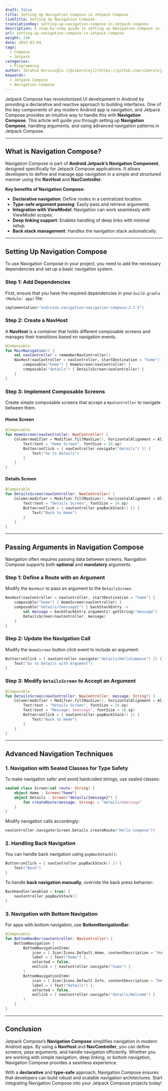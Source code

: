 ```yaml
---
draft: false
title: Setting Up Navigation Compose in Jetpack Compose
linkTitle: Setting Up Navigation Compose
translationKey: setting-up-navigation-compose-in-jetpack-compose
description: A step-by-step guide to setting up Navigation Compose in Jetpack Compose.
url: setting-up-navigation-compose-in-jetpack-compose
weight: 240
date: 2025-03-04
tags:
  - Compose
  - Jetpack
categories:
  - Programming
author: İbrahim Korucuoğlu ([@siberoloji](https://github.com/siberoloji))
keywords:
  - Jetpack Compose
  - Navigation Compose
---
```

Jetpack Compose has revolutionized UI development in Android by providing a declarative and reactive approach to building interfaces. One of the key components of any modern Android app is navigation, and Jetpack Compose provides an intuitive way to handle this with **Navigation Compose**. This article will guide you through setting up **Navigation Compose**, handling arguments, and using advanced navigation patterns in Jetpack Compose.

---

## What is Navigation Compose?

Navigation Compose is part of **Android Jetpack’s Navigation Component**, designed specifically for Jetpack Compose applications. It allows developers to define and manage app navigation in a simple and structured manner using the **NavHost** and **NavController**.

**Key benefits of Navigation Compose:**

- **Declarative navigation**: Define routes in a centralized location.
- **Type-safe argument passing**: Easily pass and retrieve arguments.
- **Integration with ViewModel**: Navigation can work seamlessly with ViewModel scopes.
- **Deep linking support**: Enables handling of deep links with minimal setup.
- **Back stack management**: Handles the navigation stack automatically.

---

## Setting Up Navigation Compose

To use Navigation Compose in your project, you need to add the necessary dependencies and set up a basic navigation system.

### Step 1: Add Dependencies

First, ensure that you have the required dependencies in your `build.gradle (Module: app)` file:

```kotlin
implementation("androidx.navigation:navigation-compose:2.7.5")
```

### Step 2: Create a NavHost

A **NavHost** is a container that holds different composable screens and manages their transitions based on navigation events.

```kotlin
@Composable
fun MainNavigation() {
    val navController = rememberNavController()
    NavHost(navController = navController, startDestination = "home") {
        composable("home") { HomeScreen(navController) }
        composable("details") { DetailsScreen(navController) }
    }
}
```

### Step 3: Implement Composable Screens

Create simple composable screens that accept a `NavController` to navigate between them.

#### Home Screen

```kotlin
@Composable
fun HomeScreen(navController: NavController) {
    Column(modifier = Modifier.fillMaxSize(), horizontalAlignment = Alignment.CenterHorizontally) {
        Text(text = "Home Screen", fontSize = 24.sp)
        Button(onClick = { navController.navigate("details") }) {
            Text("Go to Details")
        }
    }
}
```

#### Details Screen

```kotlin
@Composable
fun DetailsScreen(navController: NavController) {
    Column(modifier = Modifier.fillMaxSize(), horizontalAlignment = Alignment.CenterHorizontally) {
        Text(text = "Details Screen", fontSize = 24.sp)
        Button(onClick = { navController.popBackStack() }) {
            Text("Back to Home")
        }
    }
}
```

---

## Passing Arguments in Navigation Compose

Navigation often requires passing data between screens. Navigation Compose supports both **optional** and **mandatory** arguments.

### Step 1: Define a Route with an Argument

Modify the `NavHost` to pass an argument to the `DetailsScreen`.

```kotlin
NavHost(navController = navController, startDestination = "home") {
    composable("home") { HomeScreen(navController) }
    composable("details/{message}") { backStackEntry ->
        val message = backStackEntry.arguments?.getString("message")
        DetailsScreen(navController, message)
    }
}
```

### Step 2: Update the Navigation Call

Modify the `HomeScreen` button click event to include an argument:

```kotlin
Button(onClick = { navController.navigate("details/HelloCompose") }) {
    Text("Go to Details with Argument")
}
```

### Step 3: Modify `DetailsScreen` to Accept an Argument

```kotlin
@Composable
fun DetailsScreen(navController: NavController, message: String?) {
    Column(modifier = Modifier.fillMaxSize(), horizontalAlignment = Alignment.CenterHorizontally) {
        Text(text = "Details Screen", fontSize = 24.sp)
        Text(text = "Message: $message", fontSize = 18.sp)
        Button(onClick = { navController.popBackStack() }) {
            Text("Back to Home")
        }
    }
}
```

---

## Advanced Navigation Techniques

### 1. Navigation with Sealed Classes for Type Safety

To make navigation safer and avoid hardcoded strings, use sealed classes:

```kotlin
sealed class Screen(val route: String) {
    object Home : Screen("home")
    object Details : Screen("details/{message}") {
        fun createRoute(message: String) = "details/$message"
    }
}
```

Modify navigation calls accordingly:

```kotlin
navController.navigate(Screen.Details.createRoute("Hello Compose"))
```

### 2. Handling Back Navigation

You can handle back navigation using `popBackStack()`:

```kotlin
Button(onClick = { navController.popBackStack() }) {
    Text("Back")
}
```

To handle **back navigation manually**, override the back press behavior:

```kotlin
BackHandler(enabled = true) {
    navController.popBackStack()
}
```

### 3. Navigation with Bottom Navigation

For apps with bottom navigation, use **BottomNavigationBar**:

```kotlin
@Composable
fun BottomNavBar(navController: NavController) {
    BottomNavigation {
        BottomNavigationItem(
            icon = { Icon(Icons.Default.Home, contentDescription = "Home") },
            label = { Text("Home") },
            selected = false,
            onClick = { navController.navigate("home") }
        )
        BottomNavigationItem(
            icon = { Icon(Icons.Default.Info, contentDescription = "Details") },
            label = { Text("Details") },
            selected = false,
            onClick = { navController.navigate("details/Welcome") }
        )
    }
}
```

---

## Conclusion

Jetpack Compose’s **Navigation Compose** simplifies navigation in modern Android apps. By using a **NavHost** and **NavController**, you can define screens, pass arguments, and handle navigation efficiently. Whether you are working with simple navigation, deep linking, or bottom navigation, Navigation Compose provides a seamless experience.

With a **declarative** and **type-safe** approach, Navigation Compose ensures that developers can build robust and scalable navigation architectures. Start integrating Navigation Compose into your Jetpack Compose projects today!

